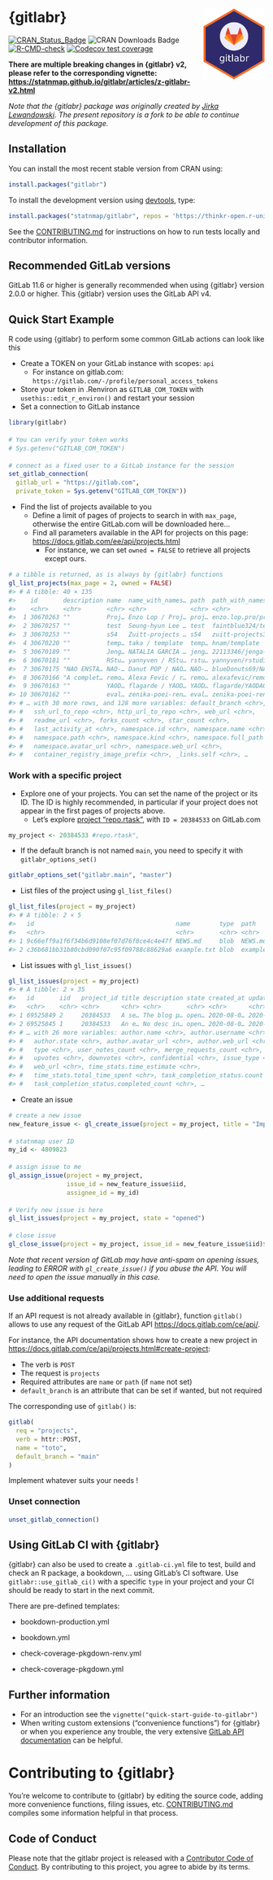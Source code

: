 
<!-- README.md is generated from README.Rmd. Please edit that file -->

# {gitlabr} <img src="man/figures/logo.png" align="right" alt="" width="120" />

<!-- badges: start -->

[![CRAN_Status_Badge](https://www.r-pkg.org/badges/version/gitlabr)](https://cran.r-project.org/package=gitlabr)
![CRAN Downloads Badge](https://cranlogs.r-pkg.org/badges/gitlabr)
[![R-CMD-check](https://github.com/statnmap/gitlabr/workflows/R-CMD-check/badge.svg)](https://github.com/statnmap/gitlabr/actions)
[![Codecov test
coverage](https://codecov.io/gh/statnmap/gitlabr/branch/master/graph/badge.svg)](https://app.codecov.io/gh/statnmap/gitlabr?branch=main)
<!-- badges: end -->

**There are multiple breaking changes in {gitlabr} v2, please refer to
the corresponding vignette:
<https://statnmap.github.io/gitlabr/articles/z-gitlabr-v2.html>**

*Note that the {gitlabr} package was originally created by [Jirka
Lewandowski](https://github.com/jirkalewandowski/gitlabr). The present
repository is a fork to be able to continue development of this
package.*

## Installation

You can install the most recent stable version from CRAN using:

``` r
install.packages("gitlabr")
```

To install the development version using
[devtools](https://cran.r-project.org/package=devtools), type:

``` r
install.packages("statnmap/gitlabr", repos = 'https://thinkr-open.r-universe.dev')
```

See the
[CONTRIBUTING.md](https://github.com/statnmap/gitlabr/blob/main/CONTRIBUTING.md)
for instructions on how to run tests locally and contributor
information.

## Recommended GitLab versions

GitLab 11.6 or higher is generally recommended when using {gitlabr}
version 2.0.0 or higher. This {gitlabr} version uses the GitLab API v4.

## Quick Start Example

R code using {gitlabr} to perform some common GitLab actions can look
like this

-   Create a TOKEN on your GitLab instance with scopes: `api`
    -   For instance on gitlab.com:
        `https://gitlab.com/-/profile/personal_access_tokens`
-   Store your token in .Renviron as `GITLAB_COM_TOKEN` with
    `usethis::edit_r_environ()` and restart your session
-   Set a connection to GitLab instance

``` r
library(gitlabr)

# You can verify your token works
# Sys.getenv("GITLAB_COM_TOKEN")

# connect as a fixed user to a GitLab instance for the session
set_gitlab_connection(
  gitlab_url = "https://gitlab.com",
  private_token = Sys.getenv("GITLAB_COM_TOKEN"))
```

-   Find the list of projects available to you
    -   Define a limit of pages of projects to search in with
        `max_page`, otherwise the entire GitLab.com will be downloaded
        here…
    -   Find all parameters available in the API for projects on this
        page: <https://docs.gitlab.com/ee/api/projects.html>
        -   For instance, we can set `owned = FALSE` to retrieve all
            projects except ours.

``` r
# a tibble is returned, as is always by {gitlabr} functions
gl_list_projects(max_page = 2, owned = FALSE) 
#> # A tibble: 40 × 135
#>    id       description name  name_with_names… path  path_with_names… created_at
#>    <chr>    <chr>       <chr> <chr>            <chr> <chr>            <chr>     
#>  1 30670263 ""          Proj… Enzo Lop / Proj… proj… enzo.lop.pro/pr… 2021-10-2…
#>  2 30670257 ""          test  Seung-hyun Lee … test  faintblue324/te… 2021-10-2…
#>  3 30670253 ""          s54   Zuitt-projects … s54   zuitt-projects3… 2021-10-2…
#>  4 30670220 ""          temp… taka / template  temp… hnam/template    2021-10-2…
#>  5 30670189 ""          Jeng… NATALIA GARCIA … jeng… 22113346/jenga-… 2021-10-2…
#>  6 30670181 ""          RStu… yannyven / RStu… rstu… yannyven/rstudi… 2021-10-2…
#>  7 30670175 "NAO ENSTA… NAO-… Danut POP / NAO… NAO-… blueDonuts69/NA… 2021-10-2…
#>  8 30670166 "A complet… remo… Alexa Fevic / r… remo… alexafevic/remo… 2021-10-2…
#>  9 30670163 ""          YAOD… flagarde / YAOD… YAOD… flagarde/YAODAQ  2021-10-2…
#> 10 30670162 ""          eval… zenika-poei-ren… eval… zenika-poei-ren… 2021-10-2…
#> # … with 30 more rows, and 128 more variables: default_branch <chr>,
#> #   ssh_url_to_repo <chr>, http_url_to_repo <chr>, web_url <chr>,
#> #   readme_url <chr>, forks_count <chr>, star_count <chr>,
#> #   last_activity_at <chr>, namespace.id <chr>, namespace.name <chr>,
#> #   namespace.path <chr>, namespace.kind <chr>, namespace.full_path <chr>,
#> #   namespace.avatar_url <chr>, namespace.web_url <chr>,
#> #   container_registry_image_prefix <chr>, _links.self <chr>, …
```

### Work with a specific project

-   Explore one of your projects. You can set the name of the project or
    its ID. The ID is highly recommended, in particular if your project
    does not appear in the first pages of projects above.
    -   Let’s explore [project
        “repo.rtask”](https://gitlab.com/statnmap/repo.rtask), with
        `ID = 20384533` on GitLab.com

``` r
my_project <- 20384533 #repo.rtask",
```

-   If the default branch is not named `main`, you need to specify it
    with `gitlabr_options_set()`

``` r
gitlabr_options_set("gitlabr.main", "master")
```

-   List files of the project using `gl_list_files()`

``` r
gl_list_files(project = my_project)
#> # A tibble: 2 × 5
#>   id                                       name        type  path        mode  
#>   <chr>                                    <chr>       <chr> <chr>       <chr> 
#> 1 9c66eff9a1f6f34b6d9108ef07d76f8ce4c4e47f NEWS.md     blob  NEWS.md     100644
#> 2 c36b681bb31b80cbd090f07c95f09788c88629a6 example.txt blob  example.txt 100644
```

-   List issues with `gl_list_issues()`

``` r
gl_list_issues(project = my_project)
#> # A tibble: 2 × 35
#>   id       iid   project_id title description state created_at updated_at author.id
#>   <chr>    <chr> <chr>      <chr> <chr>       <chr> <chr>      <chr>      <chr>    
#> 1 69525849 2     20384533   A se… The blog p… open… 2020-08-0… 2020-08-0… 4809823  
#> 2 69525845 1     20384533   An e… No desc in… open… 2020-08-0… 2020-08-0… 4809823  
#> # … with 26 more variables: author.name <chr>, author.username <chr>,
#> #   author.state <chr>, author.avatar_url <chr>, author.web_url <chr>,
#> #   type <chr>, user_notes_count <chr>, merge_requests_count <chr>,
#> #   upvotes <chr>, downvotes <chr>, confidential <chr>, issue_type <chr>,
#> #   web_url <chr>, time_stats.time_estimate <chr>,
#> #   time_stats.total_time_spent <chr>, task_completion_status.count <chr>,
#> #   task_completion_status.completed_count <chr>, …
```

-   Create an issue

``` r
# create a new issue
new_feature_issue <- gl_create_issue(project = my_project, title = "Implement new feature")

# statnmap user ID
my_id <- 4809823

# assign issue to me
gl_assign_issue(project = my_project,
                issue_id = new_feature_issue$iid,
                assignee_id = my_id)

# Verify new issue is here
gl_list_issues(project = my_project, state = "opened")

# close issue
gl_close_issue(project = my_project, issue_id = new_feature_issue$iid)$state
```

*Note that recent version of GitLab may have anti-spam on opening
issues, leading to ERROR with `gl_create_issue()` if you abuse the API.
You will need to open the issue manually in this case.*

### Use additional requests

If an API request is not already available in {gitlabr}, function
`gitlab()` allows to use any request of the GitLab API
<https://docs.gitlab.com/ce/api/>.

For instance, the API documentation shows how to create a new project in
<https://docs.gitlab.com/ce/api/projects.html#create-project>:

-   The verb is `POST`
-   The request is `projects`
-   Required attributes are `name` or `path` (if `name` not set)
-   `default_branch` is an attribute that can be set if wanted, but not
    required

The corresponding use of `gitlab()` is:

``` r
gitlab(
  req = "projects",
  verb = httr::POST,
  name = "toto",
  default_branch = "main"
)
```

Implement whatever suits your needs !

### Unset connection

``` r
unset_gitlab_connection()
```

## Using GitLab CI with {gitlabr}

{gitlabr} can also be used to create a `.gitlab-ci.yml` file to test,
build and check an R package, a bookdown, … using GitLab’s CI software.
Use `gitlabr::use_gitlab_ci()` with a specific `type` in your project
and your CI should be ready to start in the next commit.

There are pre-defined templates:

-   bookdown-production.yml

-   bookdown.yml

-   check-coverage-pkgdown-renv.yml

-   check-coverage-pkgdown.yml

## Further information

-   For an introduction see the
    `vignette("quick-start-guide-to-gitlabr")`
-   When writing custom extensions (“convenience functions”) for
    {gitlabr} or when you experience any trouble, the very extensive
    [GitLab API documentation](https://docs.gitlab.com/ce/api/) can be
    helpful.

# Contributing to {gitlabr}

You’re welcome to contribute to {gitlabr} by editing the source code,
adding more convenience functions, filing issues, etc.
[CONTRIBUTING.md](https://github.com/statnmap/gitlabr/blob/main/CONTRIBUTING.md)
compiles some information helpful in that process.

## Code of Conduct

Please note that the gitlabr project is released with a [Contributor
Code of
Conduct](https://statnmap.github.io/gitlabr/CODE_OF_CONDUCT.html). By
contributing to this project, you agree to abide by its terms.
